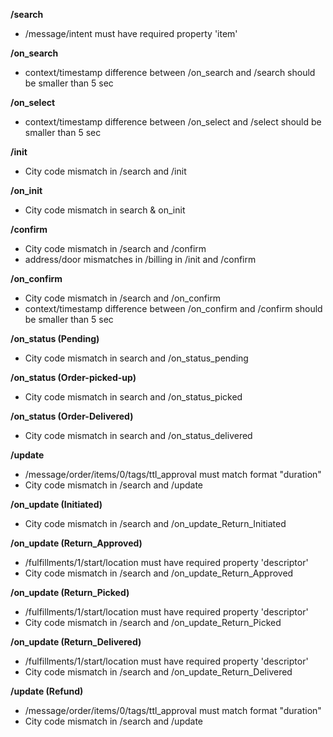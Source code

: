 **/search**
- /message/intent must have required property 'item'

**/on_search**
- context/timestamp difference between /on_search and /search should be smaller than 5 sec

**/on_select**
- context/timestamp difference between /on_select and /select should be smaller than 5 sec

**/init**
- City code mismatch in /search and /init

**/on_init**
- City code mismatch in search & on_init

**/confirm**
- City code mismatch in /search and /confirm
- address/door mismatches in /billing in /init and /confirm

**/on_confirm**
- City code mismatch in /search and /on_confirm
- context/timestamp difference between /on_confirm and /confirm should be smaller than 5 sec

**/on_status (Pending)**
- City code mismatch in search and /on_status_pending

**/on_status (Order-picked-up)**
- City code mismatch in search and /on_status_picked

**/on_status (Order-Delivered)**
- City code mismatch in search and /on_status_delivered

**/update**
- /message/order/items/0/tags/ttl_approval must match format "duration"
- City code mismatch in /search and /update

**/on_update (Initiated)**
- City code mismatch in /search and /on_update_Return_Initiated

**/on_update (Return_Approved)**
- /fulfillments/1/start/location must have required property 'descriptor'
- City code mismatch in /search and /on_update_Return_Approved

**/on_update (Return_Picked)**
- /fulfillments/1/start/location must have required property 'descriptor'
- City code mismatch in /search and /on_update_Return_Picked

**/on_update (Return_Delivered)**
- /fulfillments/1/start/location must have required property 'descriptor'
- City code mismatch in /search and /on_update_Return_Delivered

**/update (Refund)**
- /message/order/items/0/tags/ttl_approval must match format "duration"
- City code mismatch in /search and /update

